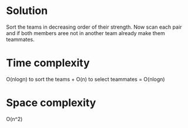 # Solution

Sort the teams in decreasing order of their strength. Now scan each pair and if both members aree not in another team already make them teammates.


# Time complexity

O(nlogn) to sort the teams + O(n) to select teammates = O(nlogn)

# Space complexity

O(n^2)